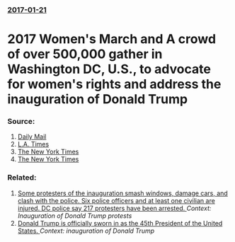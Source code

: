 ### [2017-01-21](/news/2017/01/21/index.md)

# 2017 Women's March and A crowd of over 500,000 gather in Washington DC, U.S., to advocate for women's rights and address the inauguration of Donald Trump 




### Source:

1. [Daily Mail](http://www.dailymail.co.uk/news/article-4142950/Thousands-women-head-Washington-protest-Trump.html)
2. [L.A. Times](http://www.latimes.com/nation/la-na-pol-womens-march-live-organizers-up-their-crowd-estimate-for-1485012450-htmlstory.html)
3. [The New York Times](https://www.nytimes.com/2017/01/21/us/womens-march.html?)
4. [The New York Times](https://www.nytimes.com/interactive/2017/01/17/us/womens-march.html)

### Related:

1. [Some protesters of the inauguration smash windows, damage cars, and clash with the police. Six police officers and at least one civilian are injured. DC police say 217 protesters have been arrested. ](/news/2017/01/20/some-protesters-of-the-inauguration-smash-windows-damage-cars-and-clash-with-the-police-six-police-officers-and-at-least-one-civilian-are.md) _Context: Inauguration of Donald Trump protests_
2. [Donald Trump is officially sworn in as the 45th President of the United States. ](/news/2017/01/20/donald-trump-is-officially-sworn-in-as-the-45th-president-of-the-united-states.md) _Context: inauguration of Donald Trump_

